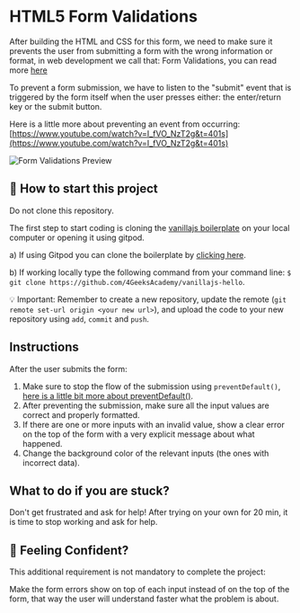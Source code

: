 <!--hide-->
# HTML5 Form Validations
<!--endhide-->

After building the HTML and CSS for this form, we need to make sure it prevents the user from submitting a form with the wrong information or format, in web development we call that: Form Validations, you can read more [here](https://developer.mozilla.org/en-US/docs/Learn/Forms/Form_validation)

To prevent a form submission, we have to listen to the "submit" event that is triggered by the form itself when the user presses either: the enter/return key or the submit button.

Here is a little more about preventing an event from occurring: [https://www.youtube.com/watch?v=I_fVO_NzT2g&t=401s](https://www.youtube.com/watch?v=I_fVO_NzT2g&t=401s)

![Form Validations Preview](https://github.com/breatheco-de/exercise-html5-form-validations/blob/master/preview.gif?raw=true)

## 🌱  How to start this project

Do not clone this repository.

The first step to start coding is cloning the [vanillajs boilerplate](https://github.com/4GeeksAcademy/vanillajs-hello) on your local computer or opening it using gitpod.

a) If using Gitpod you can clone the boilerplate by [clicking here](https://github.com/4GeeksAcademy/vanillajs-hello).

b) If working locally type the following command from your command line: `$ git clone https://github.com/4GeeksAcademy/vanillajs-hello`.

💡 Important: Remember to create a new repository, update the remote (`git remote set-url origin <your new url>`), and upload the code to your new repository using `add`, `commit` and `push`.


## Instructions

After the user submits the form:

1. Make sure to stop the flow of the submission using `preventDefault()`, [here is a little bit more about preventDefault()](https://www.youtube.com/watch?v=3SNyh57XSIA).  
2. After preventing the submission, make sure all the input values are correct and properly formatted.  
3. If there are one or more inputs with an invalid value, show a clear error on the top of the form with a very explicit message about what happened.  
4. Change the background color of the relevant inputs (the ones with incorrect data).  

## What to do if you are stuck?

Don't get frustrated and ask for help! After trying on your own for 20 min, it is time to stop working and ask for help.

## 🤠 Feeling Confident?

This additional requirement is not mandatory to complete the project:

 Make the form errors show on top of each input instead of on the top of the form, that way the user will understand faster what the problem is about.
